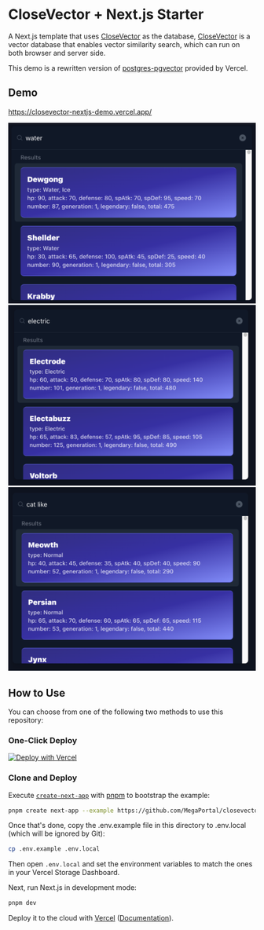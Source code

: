 # CloseVector + Next.js Starter

A Next.js template that uses [CloseVector](https://closevector-docs.getmegaportal.com/) as the database, [CloseVector](https://closevector-docs.getmegaportal.com/) is a vector database that enables vector similarity search, which can run on both browser and server side.

This demo is a rewritten version of [postgres-pgvector](https://github.com/vercel/examples/tree/main/storage/postgres-pgvector#vercel-postgres--prisma--pgvector-nextjs-starter) provided by Vercel.

## Demo

https://closevector-nextjs-demo.vercel.app/

![1|300X300](./screenshots/1.png)
![2|300X300](./screenshots/2.png)
![3|300X300](./screenshots/3.png)

## How to Use

You can choose from one of the following two methods to use this repository:

### One-Click Deploy

[![Deploy with Vercel](https://vercel.com/button)](https://vercel.com/new/clone?repository-url=https%3A%2F%2Fgithub.com%2FMegaPortal%2Fclosevector-nextjs-demo)

### Clone and Deploy

Execute [`create-next-app`](https://github.com/vercel/next.js/tree/canary/packages/create-next-app) with [pnpm](https://pnpm.io/installation) to bootstrap the example:

```bash
pnpm create next-app --example https://github.com/MegaPortal/closevector-nextjs-demo
```

Once that's done, copy the .env.example file in this directory to .env.local (which will be ignored by Git):

```bash
cp .env.example .env.local
```

Then open `.env.local` and set the environment variables to match the ones in your Vercel Storage Dashboard.

Next, run Next.js in development mode:

```bash
pnpm dev
```

Deploy it to the cloud with [Vercel](https://vercel.com/new?utm_source=github&utm_medium=readme&utm_campaign=vercel-examples) ([Documentation](https://nextjs.org/docs/deployment)).